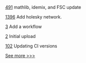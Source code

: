 
[491](https://github.com/hyperledger-labs/fabric-token-sdk/pull/491) mathlib, idemix, and FSC update

[1396](https://github.com/hyperledger/besu-docs/pull/1396) Add holesky network.

[3](https://github.com/hyperledger/aries-framework-kotlin/pull/3) Add a workflow

[2](https://github.com/hyperledger/aries-framework-kotlin/pull/2) Initial upload

[102](https://github.com/hyperledger-labs/yui-relayer/pull/102) Updating CI versions


[See more >>>](https://start-here.hyperledger.org/pull-requests)
